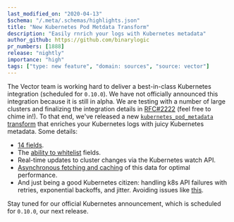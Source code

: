 ```yaml
---
last_modified_on: "2020-04-13"
$schema: "/.meta/.schemas/highlights.json"
title: "New Kubernetes Pod Metdata Transform"
description: "Easily rnrich your logs with Kubernetes metadata"
author_github: https://github.com/binarylogic
pr_numbers: [1888]
release: "nightly"
importance: "high"
tags: ["type: new feature", "domain: sources", "source: vector"]
---
```


The Vector team is working hard to deliver a best-in-class Kubernetes
integration (scheduled for `0.10.0`). We have not officially announced this
integration because it is still in alpha. We are testing with a number of large
clusters and finalizing the integration details in [RFC#2222][urls.pr_2222]
(feel free to chime in!). To that end, we've released a new
[`kubernetes_pod_metadata` transform][docs.transforms.kubernetes_pod_metadata]
that enriches your Kubernetes logs with juicy Kubernetes metadata. Some details:

* [14 fields][docs.transforms.kubernetes_pod_metadata#fields].
* The [ability to whitelist][docs.transforms.kubernetes_pod_metadata#fields] fields.
* Real-time updates to cluster changes via the Kubernetes watch API.
* [Asynchronous fetching and caching][docs.transforms.kubernetes_pod_metadata#building--maintaining-the-metadata] of this data for optimal performance.
* And just being a good Kubernetes citizen: handling k8s API failures with retries, exponential backoffs, and jitter. Avoiding issues like [this](https://github.com/fluent/fluent-bit/issues/1399).

Stay tuned for our official Kubernetes announcement, which is scheduled for
`0.10.0`, our next release.


[docs.transforms.kubernetes_pod_metadata#building--maintaining-the-metadata]: /docs/reference/transforms/kubernetes_pod_metadata/#building--maintaining-the-metadata
[docs.transforms.kubernetes_pod_metadata#fields]: /docs/reference/transforms/kubernetes_pod_metadata/#fields
[docs.transforms.kubernetes_pod_metadata]: /docs/reference/transforms/kubernetes_pod_metadata/
[urls.pr_2222]: https://github.com/timberio/vector/pull/2222
